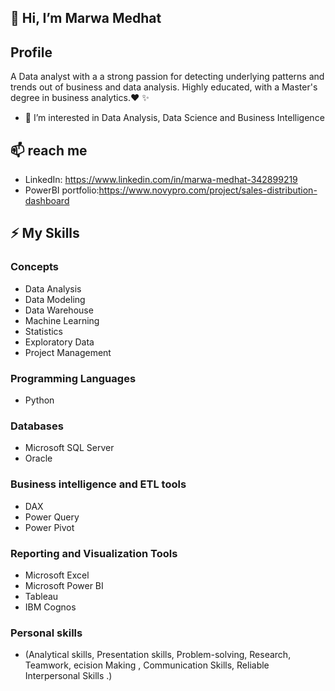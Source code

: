 ## 👋 Hi, I’m Marwa Medhat 

## Profile
A Data analyst with a a strong passion for detecting underlying patterns and trends out of business and data analysis. Highly educated, with a Master's degree in business analytics.♥ ✨

- 👀 I’m interested in Data Analysis, Data Science and  Business Intelligence

## 📫 reach me
  - LinkedIn: https://www.linkedin.com/in/marwa-medhat-342899219
  - PowerBI portfolio:https://www.novypro.com/project/sales-distribution-dashboard
## ⚡ My Skills
### Concepts 
  - Data Analysis
  - Data Modeling
  - Data Warehouse
  - Machine Learning
  - Statistics
  - Exploratory Data
  - Project Management
### Programming Languages
  - Python
### Databases
  - Microsoft SQL Server
  - Oracle
### Business intelligence and ETL tools 
  - DAX
  - Power Query
  - Power Pivot
### Reporting and Visualization Tools
  - Microsoft Excel
  - Microsoft Power BI 
  - Tableau
  - IBM Cognos
### Personal skills 
- (Analytical skills, Presentation skills, Problem-solving, Research, Teamwork, ecision Making , Communication Skills, Reliable Interpersonal Skills .)

